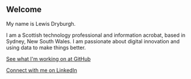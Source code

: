 ## Welcome

My name is Lewis Dryburgh.

I am a Scottish technology professional and information acrobat, based in Sydney, New South Wales. I am passionate about digital innovation and using data to make things better.

[See what I'm working on at GitHub](https://github.com/lewdry)

[Connect with me on LinkedIn](https://www.linkedin.com/in/lewis-dryburgh)
